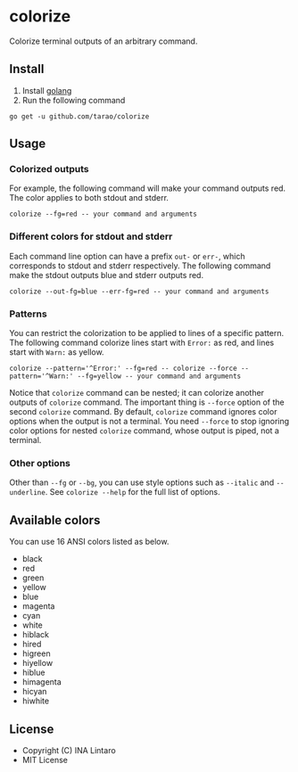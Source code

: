 colorize
========

Colorize terminal outputs of an arbitrary command.

Install
-------

1. Install [golang][]
2. Run the following command

```
go get -u github.com/tarao/colorize
```

Usage
-----

### Colorized outputs

For example, the following command will make your command outputs red.
The color applies to both stdout and stderr.

```
colorize --fg=red -- your command and arguments
```

### Different colors for stdout and stderr

Each command line option can have a prefix `out-` or `err-`, which
corresponds to stdout and stderr respectively.  The following command
make the stdout outputs blue and stderr outputs red.

```
colorize --out-fg=blue --err-fg=red -- your command and arguments
```

### Patterns

You can restrict the colorization to be applied to lines of a specific
pattern.  The following command colorize lines start with `Error:` as
red, and lines start with `Warn:` as yellow.

```
colorize --pattern='^Error:' --fg=red -- colorize --force --pattern='^Warn:' --fg=yellow -- your command and arguments
```

Notice that `colorize` command can be nested; it can colorize another
outputs of `colorize` command.  The important thing is `--force`
option of the second `colorize` command.  By default, `colorize`
command ignores color options when the output is not a terminal.  You
need `--force` to stop ignoring color options for nested `colorize`
command, whose output is piped, not a terminal.

### Other options

Other than `--fg` or `--bg`, you can use style options such as
`--italic` and `--underline`.  See `colorize --help` for the full list
of options.

Available colors
----------------

You can use 16 ANSI colors listed as below.

- black
- red
- green
- yellow
- blue
- magenta
- cyan
- white
- hiblack
- hired
- higreen
- hiyellow
- hiblue
- himagenta
- hicyan
- hiwhite

License
-------

- Copyright (C) INA Lintaro
- MIT License

[golang]: https://golang.org/
